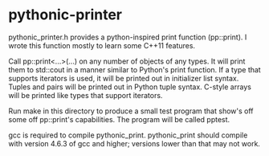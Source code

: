 pythonic-printer
================

pythonic_printer.h provides a python-inspired print function (pp::print). I 
wrote this function mostly to learn some C++11 features.

Call pp::print<...>(...) on any number of objects of any types. It will print
them to std::cout in a manner similar to Python's print function. If a type that
supports iterators is used, it will be printed out in initializer list syntax.
Tuples and pairs will be printed out in Python tuple syntax. C-style arrays will
be printed like types that support iterators.

Run make in this directory to produce a small test program that show's off some
off pp::print's capabilities. The program will be called pptest.

gcc is required to compile pythonic_print. pythonic_print should compile with version
4.6.3 of gcc and higher; versions lower than that may not work.
